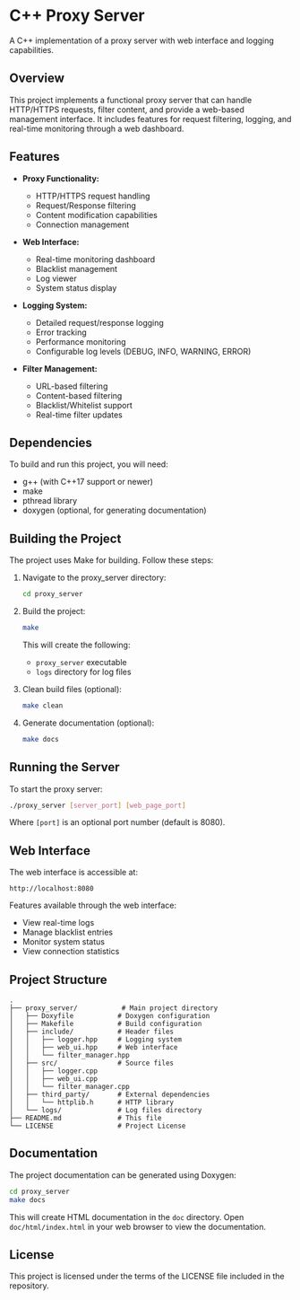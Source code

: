 # C++ Proxy Server

A C++ implementation of a proxy server with web interface and logging capabilities.

## Overview

This project implements a functional proxy server that can handle HTTP/HTTPS requests, filter content, and provide a web-based management interface. It includes features for request filtering, logging, and real-time monitoring through a web dashboard.

## Features

- **Proxy Functionality:**
  - HTTP/HTTPS request handling
  - Request/Response filtering
  - Content modification capabilities
  - Connection management

- **Web Interface:**
  - Real-time monitoring dashboard
  - Blacklist management
  - Log viewer
  - System status display

- **Logging System:**
  - Detailed request/response logging
  - Error tracking
  - Performance monitoring
  - Configurable log levels (DEBUG, INFO, WARNING, ERROR)

- **Filter Management:**
  - URL-based filtering
  - Content-based filtering
  - Blacklist/Whitelist support
  - Real-time filter updates

## Dependencies

To build and run this project, you will need:

- g++ (with C++17 support or newer)
- make
- pthread library
- doxygen (optional, for generating documentation)

## Building the Project

The project uses Make for building. Follow these steps:

1. Navigate to the proxy_server directory:
   ```bash
   cd proxy_server
   ```

2. Build the project:
   ```bash
   make
   ```

   This will create the following:
   - `proxy_server` executable
   - `logs` directory for log files

3. Clean build files (optional):
   ```bash
   make clean
   ```

4. Generate documentation (optional):
   ```bash
   make docs
   ```

## Running the Server

To start the proxy server:

```bash
./proxy_server [server_port] [web_page_port]
```

Where `[port]` is an optional port number (default is 8080).

## Web Interface

The web interface is accessible at:
```
http://localhost:8080
```

Features available through the web interface:
- View real-time logs
- Manage blacklist entries
- Monitor system status
- View connection statistics

## Project Structure

```
.
├── proxy_server/           # Main project directory
│   ├── Doxyfile           # Doxygen configuration
│   ├── Makefile           # Build configuration
│   ├── include/           # Header files
│   │   ├── logger.hpp     # Logging system
│   │   ├── web_ui.hpp     # Web interface
│   │   └── filter_manager.hpp
│   ├── src/               # Source files
│   │   ├── logger.cpp
│   │   ├── web_ui.cpp
│   │   └── filter_manager.cpp
│   ├── third_party/       # External dependencies
│   │   └── httplib.h      # HTTP library
│   └── logs/              # Log files directory
├── README.md              # This file
└── LICENSE                # Project License
```

## Documentation

The project documentation can be generated using Doxygen:

```bash
cd proxy_server
make docs
```

This will create HTML documentation in the `doc` directory. Open `doc/html/index.html` in your web browser to view the documentation.

## License

This project is licensed under the terms of the LICENSE file included in the repository.
